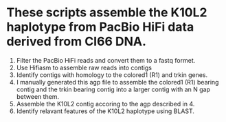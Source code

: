 # These scripts assemble the K10L2 haplotype from PacBio HiFi data derived from CI66 DNA. 
1. Filter the PacBio HiFi reads and convert them to a fastq formet. 
2. Use Hifiasm to assemble raw reads into contigs
3. Identify contigs with homology to the colored1 (R1) and trkin genes.
4. I manually generated this agp file to assemble the colored1 (R1) bearing contig and the trkin bearing contig into a larger contig with an N gap between them.
5. Assemble the K10L2 contig accoring to the agp described in 4.
6. Identify relavant features of the K10L2 haplotype using BLAST. 
